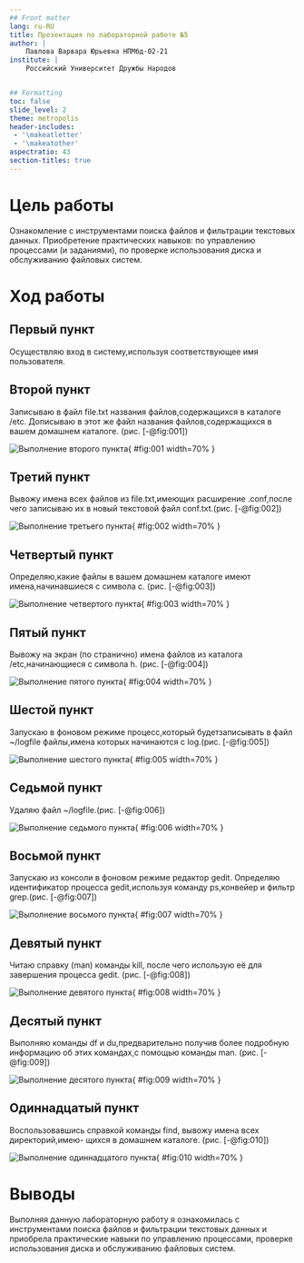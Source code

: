 ```yaml
---
## Front matter
lang: ru-RU
title: Презентация по лабораторной работе №5
author: |
	Павлова Варвара Юрьевна НПМбд-02-21
institute: |
	Российский Университет Дружбы Народов


## Formatting
toc: false
slide_level: 2
theme: metropolis
header-includes: 
 - '\makeatletter'
 - '\makeatother'
aspectratio: 43
section-titles: true
---
```



# Цель работы

Ознакомление с инструментами поиска файлов и фильтрации текстовых данных.
Приобретение практических навыков: по управлению процессами (и заданиями), по
проверке использования диска и обслуживанию файловых систем.


# Ход работы

## Первый пункт

Осуществляю вход в систему,используя соответствующее имя пользователя.

## Второй пункт

Записываю в файл file.txt названия файлов,содержащихся в каталоге /etc. Дописываю в этот же файл названия файлов,содержащихся в вашем домашнем каталоге. (рис. [-@fig:001])

![Выполнение второго пункта](img/1.png){ #fig:001 width=70% }

## Третий пункт

Вывожу имена всех файлов из file.txt,имеющих расширение .conf,после чего
записываю их в новый текстовой файл conf.txt.(рис. [-@fig:002])

![Выполнение третьего пункта](img/2.png){ #fig:002 width=70% } 

## Четвертый пункт

Определяю,какие файлы в вашем домашнем каталоге имеют имена,начинавшиеся
с символа c. (рис. [-@fig:003])

![Выполнение четвертого пункта](img/3.png){ #fig:003 width=70% } 

## Пятый пункт

Вывожу на экран (по странично) имена файлов из каталога /etc,начинающиеся
с символа h. (рис. [-@fig:004])

![Выполнение пятого пункта](img/4.png){ #fig:004 width=70% } 

## Шестой пункт

Запускаю в фоновом режиме процесс,который будетзаписывать в файл ~/logfile
файлы,имена которых начинаются с log.(рис. [-@fig:005])

![Выполнение шестого пункта](img/6.png){ #fig:005 width=70% }

## Седьмой пункт

Удаляю файл ~/logfile.(рис. [-@fig:006]) 

![Выполнение седьмого пункта](img/8.png){ #fig:006 width=70% }

## Восьмой пункт

Запускаю из консоли в фоновом режиме редактор gedit. Определяю идентификатор процесса gedit,используя команду ps,конвейер и фильтр grep.(рис. [-@fig:007]) 

![Выполнение восьмого пункта](img/9.png){ #fig:007 width=70% }

## Девятый пункт

Читаю  справку (man) команды kill, после чего использую её для завершения
процесса gedit.  (рис. [-@fig:008])

![Выполнение девятого пункта](img/11.png){ #fig:008 width=70% }
 
## Десятый пункт

Выполняю команды df и du,предварительно получив более подробную информацию
об этих командах,с помощью команды man. (рис. [-@fig:009])

![Выполнение десятого пункта](img/14.png){ #fig:009 width=70% }

## Одиннадцатый пункт

Воспользовавшись справкой команды find, вывожу имена всех директорий,имею-
щихся в домашнем каталоге.  (рис. [-@fig:010]) 

![Выполнение одиннадцатого пункта](img/16.png){ #fig:010 width=70% }

# Выводы

Выполняя данную лабораторную работу я ознакомилась с инструментами поиска файлов и фильтрации текстовых данных и приобрела практические навыки по управлению процессами, проверке использования диска и обслуживанию файловых систем.



